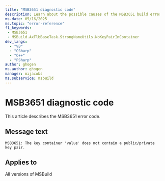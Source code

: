 ```yaml
---
title: "MSB3651 diagnostic code"
description: Learn about the possible causes of the MSB3651 build error, and get troubleshooting tips.
ms.date: 05/16/2025
ms.topic: "error-reference"
f1_keywords:
 - MSB3651
 - MSBuild.AxTlbBaseTask.StrongNameUtils.NoKeyPairInContainer
dev_langs:
  - "VB"
  - "CSharp"
  - "C++"
  - "FSharp"
author: ghogen
ms.author: ghogen
manager: mijacobs
ms.subservice: msbuild
---
```


# MSB3651 diagnostic code

<!-- :::ErrorDefinitionDescription::: -->
<!-- :::editable-content name="introDescription"::: -->
This article describes the MSB3651 error code.
<!-- :::editable-content-end::: -->

## Message text

<!-- :::editable-content name="messageText"::: -->
`MSB3651: The key container 'value' does not contain a public/private key pair.`
<!-- :::editable-content-end::: -->
<!-- MSB3651: The key container '{0}' does not contain a public/private key pair. -->

<!-- :::editable-content name="postOutputDescription"::: -->
<!--
{StrBegin="MSB3651: "}
-->
<!-- :::editable-content-end::: -->
<!-- :::ErrorDefinitionDescription-end::: -->

## Applies to

All versions of MSBuild
